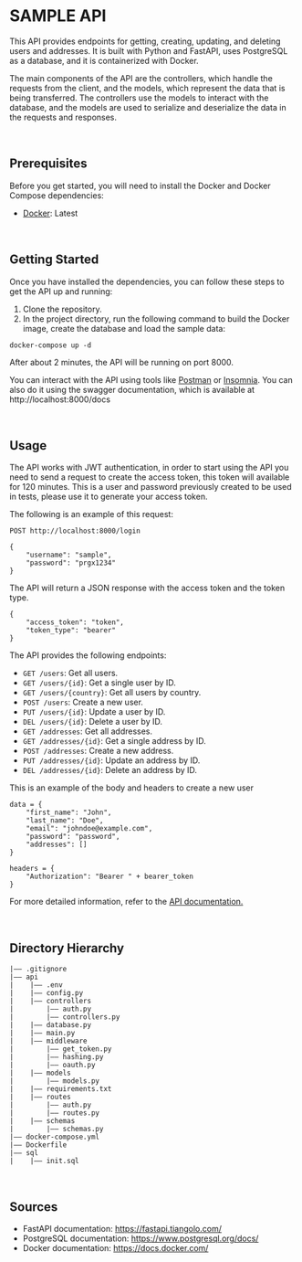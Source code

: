 # SAMPLE API

This API provides endpoints for getting, creating, updating, and deleting users and addresses. It is built with Python and FastAPI, uses PostgreSQL as a database, and it is containerized with Docker.

The main components of the API are the controllers, which handle the requests from the client, and the models, which represent the data that is being transferred. The controllers use the models to interact with the database, and the models are used to serialize and deserialize the data in the requests and responses.


<br>

## Prerequisites

Before you get started, you will need to install the Docker and Docker Compose dependencies:

- [Docker](https://www.docker.com/): Latest


<br>

## Getting Started

Once you have installed the dependencies, you can follow these steps to get the API up and running:

1. Clone the repository.
2. In the project directory, run the following command to build the Docker image, create the database and load the sample data:

```
docker-compose up -d
```

After about 2 minutes, the API will be running on port 8000. 

You can interact with the API using tools like [Postman](https://www.postman.com/) or [Insomnia](https://insomnia.rest/download). You can also do it using the swagger documentation, which is available at http://localhost:8000/docs


<br>

## Usage

The API works with JWT authentication, in order to start using the API you need to send a request to create the access token, this token will available for 120 minutes. 
This is a user and password previously created to be used in tests, please use it to generate your access token. 

The following is an example of this request:
```
POST http://localhost:8000/login

{
    "username": "sample",
	"password": "prgx1234"
}
```

The API will return a JSON response with the access token and the token type.

```
{
	"access_token": "token",
	"token_type": "bearer"
}
```


The API provides the following endpoints:

* `GET /users`: Get all users.
* `GET /users/{id}`: Get a single user by ID.
* `GET /users/{country}`: Get all users by country.
* `POST /users`: Create a new user.
* `PUT /users/{id}`: Update a user by ID.
* `DEL /users/{id}`: Delete a user by ID.
* `GET /addresses`: Get all addresses.
* `GET /addresses/{id}`: Get a single address by ID.
* `POST /addresses`: Create a new address.
* `PUT /addresses/{id}`: Update an address by ID.
* `DEL /addresses/{id}`: Delete an address by ID.


This is an example of the body and headers to create a new user

```
data = {
    "first_name": "John",
    "last_name": "Doe",
    "email": "johndoe@example.com",
    "password": "password",
    "addresses": []
}

headers = {
    "Authorization": "Bearer " + bearer_token
}
```

For more detailed information, refer to the [API documentation.](http://localhost:8000/docs)


<br>

## Directory Hierarchy

```
|—— .gitignore
|—— api
|    |—— .env
|    |—— config.py
|    |—— controllers
|        |—— auth.py
|        |—— controllers.py
|    |—— database.py
|    |—— main.py
|    |—— middleware
|        |—— get_token.py
|        |—— hashing.py
|        |—— oauth.py
|    |—— models
|        |—— models.py
|    |—— requirements.txt
|    |—— routes
|        |—— auth.py
|        |—— routes.py
|    |—— schemas
|        |—— schemas.py
|—— docker-compose.yml
|—— Dockerfile
|—— sql
|    |—— init.sql
```

<br>

## Sources

- FastAPI documentation: https://fastapi.tiangolo.com/
- PostgreSQL documentation: https://www.postgresql.org/docs/
- Docker documentation: https://docs.docker.com/
